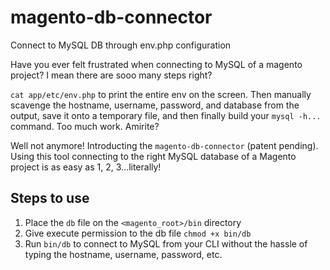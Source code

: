 # magento-db-connector
Connect to MySQL DB through env.php configuration

Have you ever felt frustrated when connecting to MySQL of a magento project? I mean there are sooo many steps right?

`cat app/etc/env.php` to print the entire env on the screen. Then manually scavenge the hostname, username, password, and database from the output,
save it onto a temporary file, and then finally build your `mysql -h...` command. Too much work. Amirite?

Well not anymore! Introducting the `magento-db-connector` (patent pending). Using this tool connecting to the 
right MySQL database of a Magento project is as easy as 1, 2, 3...literally!

## Steps to use
1. Place the `db` file on the `<magento_root>/bin` directory
2. Give execute permission to the db file `chmod +x bin/db`
3. Run `bin/db` to connect to MySQL from your CLI without the hassle of typing the hostname, username, password, etc.
